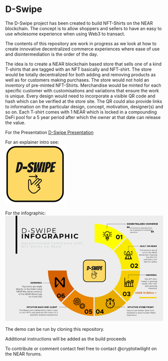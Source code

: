 # D-Swipe
The D-Swipe project has been created to build NFT-Shirts on the NEAR blockchain. The concept is to allow shoppers and sellers to have an easy to use wholesome experience when using Web3 to transact. 

The contents of this repository are work in progress as we look at how to create innovative decentralized commerce experiences where ease of use and disintermediation is the order of the day. 

The idea is to create a NEAR blockchain based store that sells one of a kind T-shirts that are tagged with an NFT basically and NFT-shirt. The store would be totally decentralized for both adding and removing products as well as for customers making purchases. The store would not hold an inventory of pre-minted NFT-Shirts. Merchandise would be minted for each specific customer with customisations and variations that ensure the work is unique. Every design would need to incorporate a visible QR code and hash which can be verified at the store site. The QR could also provide links to information on the particular design, concept, motivation, designer(s) and so on. Each T-shirt comes with 1 NEAR which is locked in a compounding DeFi pool for a 5 year period after which the owner at that date can release the value.

For the Presentation 
[D-Swipe Presentation](https://github.com/cryptotwilight/dswipe/blob/7b78514516ed412b2c20ae63b64ce6e1764733b3/D-Swipe.pdf)

For an explainer intro see:   
[![D-Swipe Intro](https://github.com/cryptotwilight/dswipe/blob/7b78514516ed412b2c20ae63b64ce6e1764733b3/logo%20(2).png)](https://youtu.be/kj2WQ5v3n7Y)

For the infographic:  
![D-Swipe Infographic](https://github.com/cryptotwilight/dswipe/blob/61dc7bf448f8c624361d594c0144a4e1f0725f2a/Yellow%20tones%20business%20infographic.png)

The demo can be run by cloning this repository. 

Additional instructions will be added as the build proceeds 

To contribute or comment contact feel free to contact @cryptotwilight on the NEAR forums.
